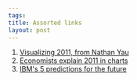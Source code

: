 ```yaml
--- 
tags: 
title: Assorted links
layout: post
---
```

  1. [Visualizing 2011, from Nathan Yau](http://flowingdata.com/2011/12/21/the-best-data-visualization-projects-of-2011/)
  2. [Economists explain 2011 in charts](http://www.washingtonpost.com/business/economy/economists-explain-2011-in-charts/2011/12/21/gIQAT3lg9O_gallery.html#photo=1)
  3. [IBM's 5 predictions for the future](http://www.huffingtonpost.com/2011/12/20/next-5-in-5-ibm_n_1160955.html)

